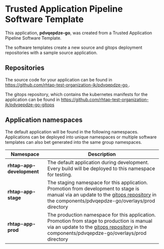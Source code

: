 # Trusted Application Pipeline Software Template

This application, **pdvqepdze-go**, was created from a Trusted Application Pipeline Software Template.

The software templates create a new source and gitops deployment repositories with a sample source application. 

## Repositories

The source code for your application can be found in [https://github.com/rhtap-test-organization-jk/pdvqepdze-go ](https://github.com/rhtap-test-organization-jk/pdvqepdze-go ).
 
The gitops repository, which contains the kubernetes manifests for the application can be found in 
[https://github.com/rhtap-test-organization-jk/pdvqepdze-go-gitops ](https://github.com/rhtap-test-organization-jk/pdvqepdze-go-gitops ) 

## Application namespaces 

The default application will be found in the following namespaces. Applications can be deployed into unique namespaces or multiple software templates can also bet generated into the same group namespaces.  

|  Namespace   |  Description   |  
| -------- | -------- |   
| **rhtap-app-development** | The default application during development. Every build will be deployed to this namespace for testing. | 
| **rhtap-app-stage** | The staging namespace for this application. Promotion from development to stage is manual via an update to the [gitops repository](https://github.com/rhtap-test-organization-jk/pdvqepdze-go-gitops ) in the components/pdvqepdze-go/overlays/prod directory |  
| **rhtap-app-prod** | The production namespace for this application. Promotion from stage to production is manual via an update to the [gitops repository](https://github.com/rhtap-test-organization-jk/pdvqepdze-go-gitops ) in the components/pdvqepdze-go/overlays/prod directory | 
